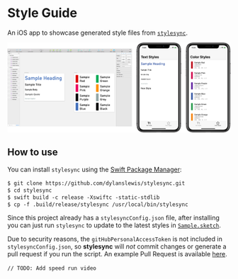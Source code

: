 # Style Guide

An iOS app to showcase generated style files from [`stylesync`](https://github.com/dylanslewis/stylesync).

<p align="center">
<img src="Design/Hero.png" width="600" max-width="90%" alt="stylesync" />
</p>

## How to use

You can install `stylesync` using the [Swift Package Manager](https://github.com/apple/swift-package-manager):
```
$ git clone https://github.com/dylanslewis/stylesync.git
$ cd stylesync
$ swift build -c release -Xswiftc -static-stdlib
$ cp -f .build/release/stylesync /usr/local/bin/stylesync
```

Since this project already has a `stylesyncConfig.json` file, after installing you can just run `stylesync` to update to the latest styles in [`Sample.sketch`](Design/Sample.sketch).

Due to security reasons, the `gitHubPersonalAccessToken` is not included in `stylesyncConfig.json`, so **stylesync** will *not* commit changes or generate a pull request if you run the script. An example Pull Request is available [here](https://github.com/dylanslewis/stylesync-style-guide-ios/pull/2).

`// TODO: Add speed run video`
